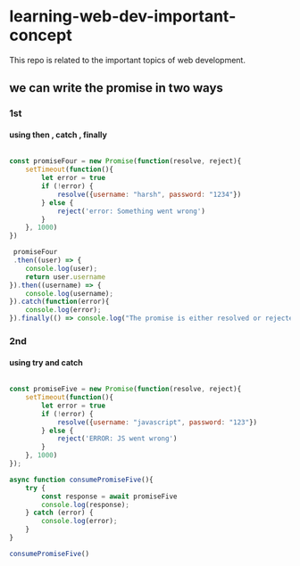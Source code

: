# learning-web-dev-important-concept
This repo is related to the important topics of web development.



## we can write the promise in two ways

### 1st 
   #### using then , catch , finally


```js

const promiseFour = new Promise(function(resolve, reject){
    setTimeout(function(){
        let error = true
        if (!error) {
            resolve({username: "harsh", password: "1234"})
        } else {
            reject('error: Something went wrong')
        }
    }, 1000)
})

 promiseFour
 .then((user) => {
    console.log(user);
    return user.username
}).then((username) => {
    console.log(username);
}).catch(function(error){
    console.log(error);
}).finally(() => console.log("The promise is either resolved or rejected"))


```

### 2nd

####  using try and catch

```js

const promiseFive = new Promise(function(resolve, reject){
    setTimeout(function(){
        let error = true
        if (!error) {
            resolve({username: "javascript", password: "123"})
        } else {
            reject('ERROR: JS went wrong')
        }
    }, 1000)
});

async function consumePromiseFive(){
    try {
        const response = await promiseFive
        console.log(response);
    } catch (error) {
        console.log(error);
    }
}

consumePromiseFive()
```